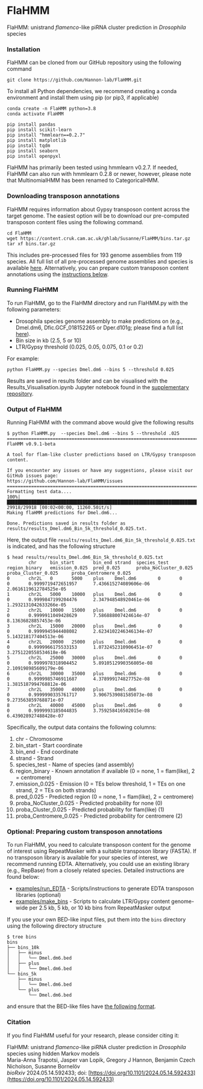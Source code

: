 # FlaHMM 
FlaHMM: unistrand *flamenco*-like piRNA cluster prediction in *Drosophila* species

### Installation

FlaHMM can be cloned from our GitHub repository using the following command
```
git clone https://github.com/Hannon-lab/FlaHMM.git
```

To install all Python dependencies, we recommend creating a conda environment and install them using pip (or pip3, if applicable)

```
conda create -n FlaHMM python=3.8
conda activate FlaHMM

pip install pandas
pip install scikit-learn
pip install "hmmlearn==0.2.7"
pip install matplotlib
pip install tqdm
pip install seaborn
pip install openpyxl
```
FlaHMM has primarily been tested using hmmlearn v0.2.7. If needed, FlaHMM can also run with hmmlearn 0.2.8 or newer, however, please note that MultinomialHMM has been renamed to CategoricalHMM.

### Downloading transposon annotations

FlaHMM requires information about Gypsy transposon content across the target genome. The easiest option will be to download our pre-computed transposon content files using the following command.

```
cd FlaHMM
wget https://content.cruk.cam.ac.uk/ghlab/Susanne/FlaHMM/bins.tar.gz
tar xf bins.tar.gz
```

This includes pre-processed files for 193 genome assemblies from 119 species. All full list of all pre-processed genome assemblies and species is available [here](data/precomputed_species_list.txt). Alternatively, you can prepare custom transposon content annotations using the [instructions below](#optional-preparing-custom-transposon-annotations).

### Running FlaHMM

To run FlaHMM, go to the FlaHMM directory and run FlaHMM.py with the following parameters:
- Drosophila species genome assembly to make predictions on (e.g., Dmel.dm6, Dfic.GCF_018152265 or Dper.d101g; please find a full list [here](data/precomputed_species_list.txt)).
- Bin size in kb (2.5, 5 or 10)
- LTR/Gypsy threshold (0.025, 0.05, 0.075, 0.1 or 0.2)

For example:

```
python FlaHMM.py --species Dmel.dm6 --bins 5 --threshold 0.025
```
Results are saved in results folder and can be visualised with the Results_Visualisation.ipynb Jupyter notebook found in the [supplementary repository](https://github.com/Hannon-lab/FlaHMM-supplement/tree/main/08_HTML_visual).

### Output of FlaHMM

Running FlaHMM with the command above would give the following results

```
$ python FlaHMM.py  --species Dmel.dm6 --bins 5 --threshold .025
=========================================================================================
FlaHMM v0.9.1-beta

A tool for flam-like cluster predictions based on LTR/Gypsy transposon content.

If you encounter any issues or have any suggestions, please visit our GitHub issues page:
https://github.com/Hannon-lab/FlaHMM/issues
=========================================================================================
Formatting test data....
100%|███████████████████████████████████████████████████████████████████████████████████████████████████████████████████████████████████████████████████████████████████████████████████████████████████████████████████████████████████████████████████████████████████████████████| 29918/29918 [00:02<00:00, 11260.50it/s]
Making flaHMM predictions for Dmel.dm6...

Done. Predictions saved in results folder as results/results_Dmel.dm6_Bin_5k_threshold_0.025.txt.
```

Here, the output file `results/results_Dmel.dm6_Bin_5k_threshold_0.025.txt` is indicated, and has the following structure

```
$ head results/results_Dmel.dm6_Bin_5k_threshold_0.025.txt 
        chr     bin_start       bin_end strand  species_test    region_binary   emission_0.025  pred_0.025      proba_NoCluster_0.025   proba_Cluster_0.025     proba_Centromere_0.025
0       chr2L   0       5000    plus    Dmel.dm6        0       0       0       0.9999719472651957      7.436615274089606e-06   2.0616119612784525e-05
1       chr2L   5000    10000   plus    Dmel.dm6        0       0       0       0.9999847199204476      2.347948548920461e-06   1.2932131042633266e-05
2       chr2L   10000   15000   plus    Dmel.dm6        0       0       0       0.9999911049428629      7.586888007424614e-07   8.13636828857453e-06
3       chr2L   15000   20000   plus    Dmel.dm6        0       0       0       0.9999945944408082      2.6234102246346134e-07  5.143218177404513e-06
4       chr2L   20000   25000   plus    Dmel.dm6        0       0       0       0.9999966175533153      1.0732452310906451e-07  3.2751220558534618e-06
5       chr2L   25000   30000   plus    Dmel.dm6        0       0       0       0.9999978318904452      5.8910512990356805e-08  2.109198985609179e-06
6       chr2L   30000   35000   plus    Dmel.dm6        0       0       0       0.9999985746911687      4.378999174827752e-08   1.3815187994768812e-06
7       chr2L   35000   40000   plus    Dmel.dm6        0       0       0       0.9999990335761717      3.9067539081585073e-08  9.273563859768871e-07
8       chr2L   40000   45000   plus    Dmel.dm6        0       0       0       0.9999993185044835      3.759258416502015e-08   6.439028927488428e-07
```

Specifically, the output data contains the following columns:
1. chr - Chromosome
2. bin_start - Start coordinate
3. bin_end - End coordinate
4. strand - Strand
5. species_test - Name of species (and assembly)
6. region_binary - Known annotation if available (0 = none, 1 = flam(like), 2 = centromere)
7. emission_0.025 - Emission (0 = TEs below threshold, 1 = TEs on one strand, 2 = TEs on both strands)
8. pred_0.025 - Predicted region (0 = none, 1 = flam(like), 2 = centromere)
9. proba_NoCluster_0.025 - Predicted probability for none (0)
10. proba_Cluster_0.025 - Predicted probability for flam(like) (1)
11. proba_Centromere_0.025 - Predicted probability for centromere (2)

### Optional: Preparing custom transposon annotations

To run FlaHMM, you need to calculate transposon content for the genome of interest using RepeatMasker with a suitable transposon library (FASTA). If no transposon library is available for your species of interest, we recommend running EDTA. Alternatively, you could use an existing library (e.g., RepBase) from a closely related species. Detailed instructions are found below:
* [examples/run_EDTA](examples/run_EDTA) - Scripts/instructions to generate EDTA transposon libraries (optional)
* [examples/make_bins](examples/make_bins) - Scripts to calculate LTR/Gypsy content genome-wide per 2.5 kb, 5 kb, or 10 kb bins from RepeatMasker output

If you use your own BED-like input files, put them into the `bins` directory using the following directory structure
```
$ tree bins
bins
├── bins_10k
│   ├── minus
│   │   └── Dmel.dm6.bed
│   ├── plus
│   │   └── Dmel.dm6.bed
└── bins_5k
    ├── minus
    │   └── Dmel.dm6.bed
    └── plus
        └── Dmel.dm6.bed
```

and ensure that the BED-like files have [the following format](examples/make_bins#output-file-format).

### Citation

If you find FlaHMM useful for your research, please consider citing it:

FlaHMM: unistrand *flamenco*-like piRNA cluster prediction in *Drosophila* species using hidden Markov models<br>
Maria-Anna Trapotsi, Jasper van Lopik, Gregory J Hannon, Benjamin Czech Nicholson, Susanne Bornelöv<br>
*bioRxiv* 2024.05.14.592433; doi: [https://doi.org/10.1101/2024.05.14.592433](https://doi.org/10.1101/2024.05.14.592433)
